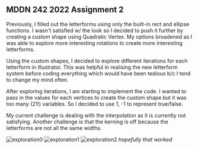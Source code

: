 ## MDDN 242 2022 Assignment 2

Previously, I filled out the letterforms using only the built-in rect and ellipse functions. I wasn't satisfied w/ the look so I decided to push it further by creating a custom shape using Quadratic Vertex. My options broadened as I was able to explore more interesting rotations to create more interesting letterforms. 

Using the custom shapes, I decided to explore different iterations for each letterform in Illustrator. This was helpful in realising the new letterform system before coding everything which would have been tedious b/c I tend to change my mind often.

After exploring iterations, I am starting to implement the code. I wanted to pass in the values for each vertices to create the custom shape but it was too many (21!) variables. So I decided to use 1, -1 to represent true/false. 

My current challenge is dealing with the interpolation as it is currently not satisfying. Another challenge is that the kerning is off because the letterforms are not all the same widths. 

![exploration0](https://i.imgur.com/bYBc2oJ.png)
![exploration1](https://i.imgur.com/Nkbd6X3.png)
![exploration2](https://i.imgur.com/CTPJFww.png)
*hopefully that worked*
